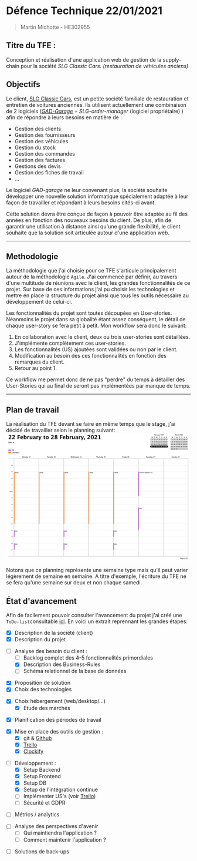 
# Défence Technique 22/01/2021

>Martin Michotte - HE302955
## Titre du TFE : 
Conception et réalisation d'une application web de gestion de la supply-chain pour la société *SLG Classic Cars. (restauration de véhicules anciens)*
## Objectifs
Le client, [SLG Classic Cars](https://www.slgcars.be), est un petite société familiale de restauration et entretien de voitures anciennes. Ils utilisent actuellement une combinaison de 2 logiciels (*[GAD-Garage](https://www.logiciel-garage.fr)* + *SLG-order-manager* (logiciel propriétaire) ) afin de répondre à leurs besoins en matière de :
* Gestion des clients
* Gestion des fournisseurs
* Gestion des véhicules
* Gestion du stock
* Gestion des commandes 
* Gestion des factures 
* Gestions des devis 
* Gestion des fiches de travail
* ... 

Le logiciel *GAD-garage* ne leur convenant plus, la société souhaite développer une nouvelle solution informatique spécialement adaptée à leur façon de travailler et répondant à leurs besoins cités-ci avant. 

Cette solution devra être conçue de façon à pouvoir être adaptée au fil des années en fonction des nouveaux besoins du client. De plus, afin de garantir une utilisation à distance ainsi qu'une grande flexibilité, le client souhaite que la solution soit articulée autour d'une application web. 

--- 

## Methodologie

La méthodologie que j'ai choisie pour ce TFE s'articule principalement autour de la méthodologie `Agile`. J'ai commencé par définir, au travers d'une multitude de réunions avec le client, les grandes fonctionnalités de ce projet. Sur base de ces informations j'ai pu choisir les technologies 
et mettre en place la structure du projet ainsi que tous les outils nécessaire au développement de celui-ci. 

Les fonctionnalités du projet sont toutes découpées en User-stories. Néanmoins le projet dans sa globalité étant assez conséquent, le détail de chaque user-story se fera petit à petit. Mon workflow sera donc le suivant: 
1. En collaboration avec le client, deux ou trois user-stories sont détaillées.
2. J'implémente complètement ces user-stories.
3. Les fonctionnalités (US) ajoutées sont validées ou non par le client.
4. Modification au besoin des ces fonctionnalités en fonction des remarques du client.
5. Retour au point 1. 

Ce workflow me permet donc de ne pas "perdre" du temps à détailler des User-Stories qui au final de seront pas implémentées par manque de temps. 

--- 

## Plan de travail
La réalisation du TFE devant se faire en même temps que le stage, j'ai décidé de travailler selon le planning suivant: 
![planning-semaine](img/other/semaine-type.png)

Notons que ce planning représente une semaine type mais qu'il peut varier légèrement de semaine en semaine. A titre d'exemple, l'écriture du TFE ne se fera qu'une semaine sur deux et non chaque samedi. 

<div style="page-break-after: always;"></div>

## État d'avancement 
Afin de facilement pouvoir consulter l'avancement du projet j'ai créé une `ToDo-list`consultable [ici](https://github.com/MMichotte/SLG_APP/blob/master/docs/ToDo.md). En voici un extrait reprennant les grandes étapes:
- [X] Description de la société (client)
- [X] Description du projet
>
- [ ] Analyse des besoin du client :
  - [ ] Backlog complet des 4-5 fonctionnalités primordiales 
  - [X] Description des Business-Rules
  - [ ] Schéma relationnel de la base de données
>
- [X] Proposition de solution 
- [X] Choix des technologies 
>
- [X] Choix hébergement (web/desktop/...)
  - [X] Etude des marchés 
>
- [X] Planification des périodes de travail 
>
- [X] Mise en place des outils de gestion :
  - [X] git & [Github](https://github.com/MMichotte/SLG_APP)
  - [X] [Trello](https://trello.com/b/jxYKBrWG)
  - [X] [Clockify](https://clockify.me/shared/5faa54597454944cb39a6c64)
>
- [ ] Développement :
  - [X] Setup Backend
  - [X] Setup Frontend
  - [X] Setup DB
  - [X] Setup de l'intégration continue
  - [ ] Implémenter US's (voir [Trello](https://trello.com/b/jxYKBrWG))
  - [ ] Sécurité et GDPR
>
- [ ] Métrics / analytics 
>
- [ ] Analyse des perspectives d'avenir 
  - [ ] Qui maintiendra l'application ?
  - [ ] Comment maintenir l'application ? 
>
- [ ] Solutions de back-ups 
